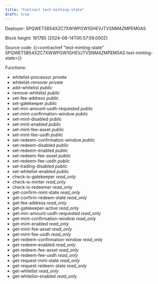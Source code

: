 ```yaml
---
title: "Contract test-minting-state"
draft: true
---
```

Deployer: SPQWET5B54XZC7XWWPGW1GHEVJTVSNM4ZMPEM0AS


 



Block height: 161785 (2024-08-14T00:57:59.000Z)

Source code: {{<contractref "test-minting-state" SPQWET5B54XZC7XWWPGW1GHEVJTVSNM4ZMPEM0AS test-minting-state>}}

Functions:

* whitelist-processor _private_
* whitelist-remover _private_
* add-whitelist _public_
* remove-whitelist _public_
* set-fee-address _public_
* set-gatekeeper _public_
* set-min-amount-usdh-requested _public_
* set-mint-confirmation-window _public_
* set-mint-disabled _public_
* set-mint-enabled _public_
* set-mint-fee-asset _public_
* set-mint-fee-usdh _public_
* set-redeem-confirmation-window _public_
* set-redeem-disabled _public_
* set-redeem-enabled _public_
* set-redeem-fee-asset _public_
* set-redeem-fee-usdh _public_
* set-trading-disabled _public_
* set-whitelist-enabled _public_
* check-is-gatekeeper _read_only_
* check-is-minter _read_only_
* check-is-redeemer _read_only_
* get-confirm-mint-state _read_only_
* get-confirm-redeem-state _read_only_
* get-fee-address _read_only_
* get-gatekeeper-active _read_only_
* get-min-amount-usdh-requested _read_only_
* get-mint-confirmation-window _read_only_
* get-mint-enabled _read_only_
* get-mint-fee-asset _read_only_
* get-mint-fee-usdh _read_only_
* get-redeem-confirmation-window _read_only_
* get-redeem-enabled _read_only_
* get-redeem-fee-asset _read_only_
* get-redeem-fee-usdh _read_only_
* get-request-mint-state _read_only_
* get-request-redeem-state _read_only_
* get-whitelist _read_only_
* get-whitelist-enabled _read_only_
